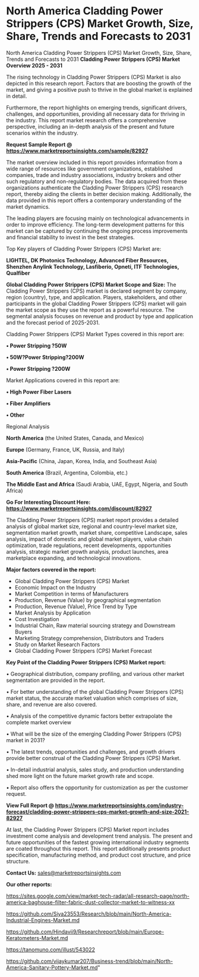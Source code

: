 # North America Cladding Power Strippers (CPS) Market Growth, Size, Share, Trends and Forecasts to 2031
North America Cladding Power Strippers (CPS) Market Growth, Size, Share, Trends and Forecasts to 2031
<Strong> Cladding Power Strippers (CPS) Market Overview 2025 - 2031</strong>

The rising technology in Cladding Power Strippers (CPS) Market is also depicted in this research report. Factors that are boosting the growth of the market, and giving a positive push to thrive in the global market is explained in detail.

Furthermore, the report highlights on emerging trends, significant drivers, challenges, and opportunities, providing all necessary data for thriving in the industry. This report market research offers a comprehensive perspective, including an in-depth analysis of the present and future scenarios within the industry.

<strong>Request Sample Report @ <a href=https://www.marketreportsinsights.com/sample/82927>https://www.marketreportsinsights.com/sample/82927</a></strong>

The market overview included in this report provides information from a wide range of resources like government organizations, established companies, trade and industry associations, industry brokers and other such regulatory and non-regulatory bodies. The data acquired from these organizations authenticate the Cladding Power Strippers (CPS) research report, thereby aiding the clients in better decision making. Additionally, the data provided in this report offers a contemporary understanding of the market dynamics.

The leading players are focusing mainly on technological advancements in order to improve efficiency. The long-term development patterns for this market can be captured by continuing the ongoing process improvements and financial stability to invest in the best strategies.

Top Key players of Cladding Power Strippers (CPS) Market are:

<strong>LIGHTEL, DK Photonics Technology, Advanced Fiber Resources, Shenzhen Anylink Technology, Lasfiberio, Opneti, ITF Technologies, Qualfiber</strong>

<strong><b>Global Cladding Power Strippers (CPS) Market Scope and Size:</b></strong>
The Cladding Power Strippers (CPS) market is declared segment by company, region (country), type, and application. Players, stakeholders, and other participants in the global Cladding Power Strippers (CPS) market will gain the market scope as they use the report as a powerful resource. The segmental analysis focuses on revenue and product by type and application and the forecast period of 2025-2031.

Cladding Power Strippers (CPS) Market Types covered in this report are:

<strong>• Power Stripping ?50W

• 50W?Power Stripping?200W

• Power Stripping ?200W</strong>

Market Applications covered in this report are:

<strong>• High Power Fiber Lasers

• Fiber Amplifiers

• Other</strong> 

Regional Analysis

<strong>North America</strong> (the United States, Canada, and Mexico)

<strong>Europe</strong> (Germany, France, UK, Russia, and Italy)

<strong>Asia-Pacific</strong> (China, Japan, Korea, India, and Southeast Asia)

<strong>South America</strong> (Brazil, Argentina, Colombia, etc.)

<strong>The Middle East and Africa</strong> (Saudi Arabia, UAE, Egypt, Nigeria, and South Africa)

<strong>Go For Interesting Discount Here: <a href=https://www.marketreportsinsights.com/discount/82927>https://www.marketreportsinsights.com/discount/82927</a></strong>

The Cladding Power Strippers (CPS) market report provides a detailed analysis of global market size, regional and country-level market size, segmentation market growth, market share, competitive Landscape, sales analysis, impact of domestic and global market players, value chain optimization, trade regulations, recent developments, opportunities analysis, strategic market growth analysis, product launches, area marketplace expanding, and technological innovations.

<strong><b>Major factors covered in the report:</b></strong>
<ul>
  <li>Global Cladding Power Strippers (CPS) Market </li>
  <li>Economic Impact on the Industry</li>
  <li>Market Competition in terms of Manufacturers</li>
  <li>Production, Revenue (Value) by geographical segmentation</li>
  <li>Production, Revenue (Value), Price Trend by Type</li>
  <li>Market Analysis by Application</li>
  <li>Cost Investigation</li>
  <li>Industrial Chain, Raw material sourcing strategy and Downstream Buyers</li>
  <li>Marketing Strategy comprehension, Distributors and Traders</li>
  <li>Study on Market Research Factors</li>
  <li>Global Cladding Power Strippers (CPS) Market Forecast</li>
</ul>

<strong><b>Key Point of the Cladding Power Strippers (CPS) Market report:</b></strong>

• Geographical distribution, company profiling, and various other market segmentation are provided in the report.

• For better understanding of the global Cladding Power Strippers (CPS) market status, the accurate market valuation which comprises of size, share, and revenue are also covered.

• Analysis of the competitive dynamic factors better extrapolate the complete market overview

• What will be the size of the emerging Cladding Power Strippers (CPS) market in 2031?

• The latest trends, opportunities and challenges, and growth drivers provide better construal of the Cladding Power Strippers (CPS) Market.

• In-detail industrial analysis, sales study, and production understanding shed more light on the future market growth rate and scope.

• Report also offers the opportunity for customization as per the customer request.

<strong><b>View Full Report @ <a href=https://www.marketreportsinsights.com/industry-forecast/cladding-power-strippers-cps-market-growth-and-size-2021-82927>https://www.marketreportsinsights.com/industry-forecast/cladding-power-strippers-cps-market-growth-and-size-2021-82927</a></b></strong>


At last, the Cladding Power Strippers (CPS) Market report includes investment come analysis and development trend analysis. The present and future opportunities of the fastest growing international industry segments are coated throughout this report. This report additionally presents product specification, manufacturing method, and product cost structure, and price structure.

<strong>Contact Us:</strong>
sales@marketreportsinsights.com

<strong>Our other reports:</strong>

<a href=https://sites.google.com/view/market-tech-radar/all-research-page/north-america-baghouse-filter-fabric-dust-collector-market-to-witness-xx>https://sites.google.com/view/market-tech-radar/all-research-page/north-america-baghouse-filter-fabric-dust-collector-market-to-witness-xx</a>

<a href=https://github.com/Siya23553/Research/blob/main/North-America-Industrial-Engines-Market.md>https://github.com/Siya23553/Research/blob/main/North-America-Industrial-Engines-Market.md</a>

<a href=https://github.com/Hindavii9/Researchreport/blob/main/Europe-Keratometers-Market.md>https://github.com/Hindavii9/Researchreport/blob/main/Europe-Keratometers-Market.md</a>

<a href=https://tanomuno.com/illust/543022>https://tanomuno.com/illust/543022</a>

<a href=https://github.com/vijaykumar207/Business-trend/blob/main/North-America-Sanitary-Pottery-Market.md>https://github.com/vijaykumar207/Business-trend/blob/main/North-America-Sanitary-Pottery-Market.md</a>"
